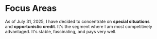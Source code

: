 # Focus Areas

As of July 31, 2025, I have decided to concentrate on **special situations** and **opportunistic credit**. It's the segment where I am most competitively advantaged. It's stable, fascinating, and pays very well.
